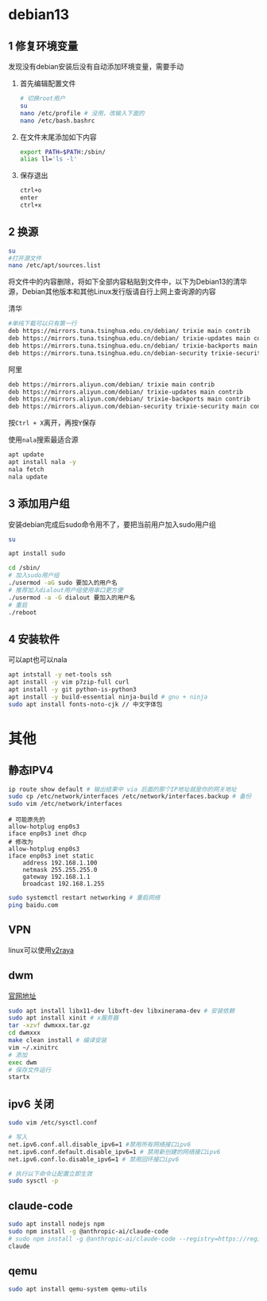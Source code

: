 # debian13

## 1 修复环境变量

发现没有debian安装后没有自动添加环境变量，需要手动
1. 首先编辑配置文件

    ```bash
    # 切换root用户
    su
    nano /etc/profile # 没用，改输入下面的
    nano /etc/bash.bashrc
    ```

2. 在文件末尾添加如下内容

    ```bash
    export PATH=$PATH:/sbin/
    alias ll='ls -l'
    ```

3. 保存退出

    ```bash
    ctrl+o
    enter
    ctrl+x
    ```

## 2 换源

```bash
su
#打开源文件
nano /etc/apt/sources.list
```

将文件中的内容删除，将如下全部内容粘贴到文件中，以下为Debian13的清华源，Debian其他版本和其他Linux发行版请自行上网上查询源的内容

清华

```bash
#单纯下载可以只有第一行
deb https://mirrors.tuna.tsinghua.edu.cn/debian/ trixie main contrib
deb https://mirrors.tuna.tsinghua.edu.cn/debian/ trixie-updates main contrib
deb https://mirrors.tuna.tsinghua.edu.cn/debian/ trixie-backports main contrib
deb https://mirrors.tuna.tsinghua.edu.cn/debian-security trixie-security main contrib
```

阿里

```bash
deb https://mirrors.aliyun.com/debian/ trixie main contrib
deb https://mirrors.aliyun.com/debian/ trixie-updates main contrib
deb https://mirrors.aliyun.com/debian/ trixie-backports main contrib
deb https://mirrors.aliyun.com/debian-security trixie-security main contrib
```

按`Ctrl + X`离开，再按`Y`保存

使用`nala`搜索最适合源

```bash
apt update
apt install nala -y
nala fetch
nala update
```

## 3 添加用户组

安装debian完成后sudo命令用不了，要把当前用户加入sudo用户组

```bash
su

apt install sudo

cd /sbin/
# 加入sudo用户组
./usermod -aG sudo 要加入的用户名
# 推荐加入dialout用户组使用串口更方便
./usermod -a -G dialout 要加入的用户名
# 重启
./reboot
```

## 4 安装软件

可以apt也可以nala

```bash
apt intstall -y net-tools ssh
apt install -y vim p7zip-full curl
apt install -y git python-is-python3
apt install -y build-essential ninja-build # gnu + ninja
sudo apt install fonts-noto-cjk // 中文字体包
```

# 其他

## 静态IPV4

```bash
ip route show default # 输出结果中 via 后面的那个IP地址就是你的网关地址
sudo cp /etc/network/interfaces /etc/network/interfaces.backup # 备份
sudo vim /etc/network/interfaces
```

```interfaces
# 可能原先的
allow-hotplug enp0s3
iface enp0s3 inet dhcp
# 修改为
allow-hotplug enp0s3
iface enp0s3 inet static
    address 192.168.1.100
    netmask 255.255.255.0
    gateway 192.168.1.1
    broadcast 192.168.1.255
```

```bash
sudo systemctl restart networking # 重启网络
ping baidu.com
```

## VPN

linux可以使用[v2raya](https://github.com/v2rayA/v2rayA)

## dwm

[官网地址](https://dwm.suckless.org/)

```bash
sudo apt install libx11-dev libxft-dev libxinerama-dev # 安装依赖
sudo apt install xinit # x服务器
tar -xzvf dwmxxx.tar.gz
cd dwmxxx
make clean install # 编译安装
vim ~/.xinitrc
# 添加
exec dwm
# 保存文件运行
startx
```

## ipv6 关闭

```bash
sudo vim /etc/sysctl.conf

# 写入
net.ipv6.conf.all.disable_ipv6=1 #禁用所有网络接口ipv6
net.ipv6.conf.default.disable_ipv6=1 # 禁用新创建的网络接口ipv6
net.ipv6.conf.lo.disable_ipv6=1 # 禁用回环接口ipv6

# 执行以下命令让配置立即生效
sudo sysctl -p
```

## claude-code

```bash
sudo apt install nodejs npm
sudo npm install -g @anthropic-ai/claude-code
# sudo npm install -g @anthropic-ai/claude-code --registry=https://registry.npmmirror.com # 淘宝镜像源
claude
```

## qemu

```bash
sudo apt install qemu-system qemu-utils
```
